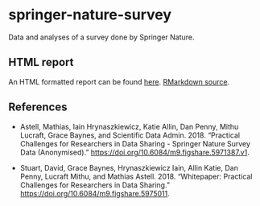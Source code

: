 # springer-nature-survey

Data and analyses of a survey done by Springer Nature.

## HTML report

An HTML formatted report can be found [here](https://penn-state-open-science.github.io/springer-nature-survey). [RMarkdown source](index.Rmd).

## References

- Astell, Mathias, Iain Hrynaszkiewicz, Katie Allin, Dan Penny, Mithu Lucraft, Grace Baynes, and Scientific Data Admin. 2018. “Practical Challenges for Researchers in Data Sharing - Springer Nature Survey Data (Anonymised).” https://doi.org/10.6084/m9.figshare.5971387.v1.

- Stuart, David, Grace Baynes, Hrynaszkiewicz Iain, Allin Katie, Dan Penny, Lucraft Mithu, and Mathias Astell. 2018. “Whitepaper: Practical Challenges for Researchers in Data Sharing.” https://doi.org/10.6084/m9.figshare.5975011.
